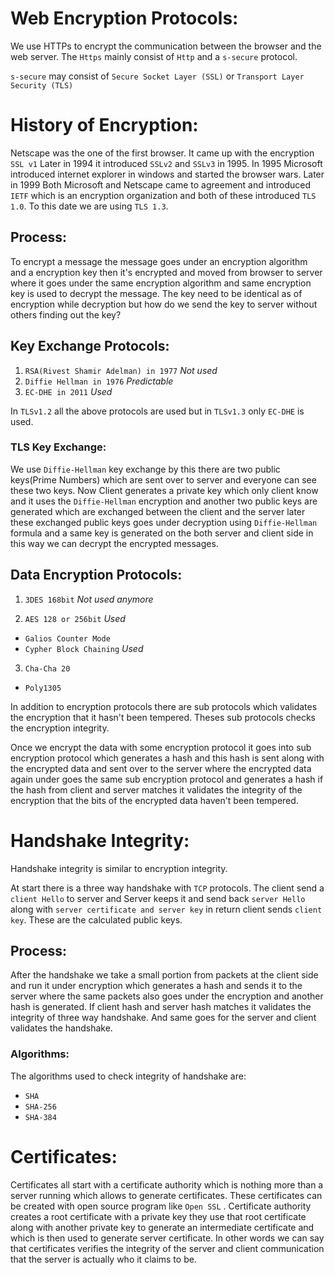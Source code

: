 # Web Encryption Protocols:
We use HTTPs to encrypt the communication between the browser and the web server. The `Https` mainly consist of `Http` and a `s-secure` protocol.

`s-secure` may consist of `Secure Socket Layer (SSL)`   or `Transport Layer Security (TLS)`

# History of Encryption:
Netscape was the one of the first browser. It came up with the encryption `SSL v1` Later in 1994 it introduced `SSLv2` and `SSLv3` in 1995. In 1995 Microsoft introduced internet explorer in windows and started the browser wars. Later in 1999 Both Microsoft and Netscape came to agreement and introduced `IETF` which is an encryption organization and both of these introduced `TLS 1.0`.
To this date we are using `TLS 1.3`.

## Process:
To encrypt a message the message goes under an encryption algorithm and a encryption key then it's encrypted and moved from browser to server where it goes under the same encryption algorithm and same encryption key is used to decrypt the message.
The key need to be identical as of encryption while decryption but how do we send the key to server without others finding out the key?


## Key Exchange Protocols:

1. `RSA(Rivest Shamir Adelman) in 1977` *Not used*
2. `Diffie Hellman in 1976` *Predictable*
3. `EC-DHE in 2011` *Used*

In `TLSv1.2` all the above protocols are used but in `TLSv1.3` only `EC-DHE` is used.

### TLS Key Exchange:
We use `Diffie-Hellman` key exchange by this there are two public keys(Prime Numbers) which are sent over to server and everyone can see these two keys.
Now Client generates a private key which only client know and it uses the `Diffie-Hellman` encryption and another two public keys are generated which are exchanged between the client and the server later these exchanged public keys goes under decryption using `Diffie-Hellman` formula and a same key is generated on the both server and client side in this way we can decrypt the encrypted messages.

## Data Encryption Protocols:
1. `3DES 168bit` *Not used anymore*

2. `AES 128 or 256bit` *Used*
* `Galios Counter Mode`
* `Cypher Block Chaining` *Used*

3. `Cha-Cha 20 ` 
* `Poly1305`

In addition to encryption protocols there are sub protocols which validates the encryption that it hasn't been tempered. Theses sub protocols checks the encryption integrity.

Once we encrypt the data with some encryption protocol it goes into sub encryption protocol which generates a hash and this hash is sent along with the encrypted data and sent over to the server where the encrypted data again under goes the same sub encryption protocol and generates a hash if the hash from client and server matches it validates the integrity of the encryption that the bits of the encrypted data haven't been tempered.  


# Handshake Integrity:
Handshake integrity is similar to encryption integrity.


At start there is a three way handshake with `TCP` protocols.
The client send a `client Hello` to server and Server keeps it and send back `server Hello` along with `server certificate and server key` in return client sends `client key`.
These are the calculated public keys.

## Process:
After the handshake we take a small portion from packets at the client side and run it under encryption which generates a hash and sends it to the server where the same packets also goes under the encryption and another hash is generated.
If client hash and server hash matches it validates the integrity of three way handshake. And same goes for the server and client validates the handshake.

### Algorithms:
The algorithms used to check integrity of handshake are:
* `SHA`
* `SHA-256`
* `SHA-384`


# Certificates:
Certificates all start with a certificate authority which is nothing more than a server running which allows to generate certificates. These certificates can be created with open source program like `Open SSL` .
Certificate authority creates a root certificate with a private key they use that root certificate along with another private key to generate an intermediate certificate and which is then used to generate server certificate.
In other words we can say that certificates verifies the integrity of the server and client communication that the server is actually who it claims to be.









 
